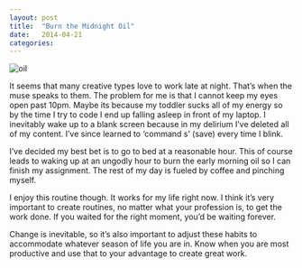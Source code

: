 ```yaml
---
layout: post
title:  "Burn the Midnight Oil"
date:   2014-04-21 
categories: 
---
```


![oil](http://shawnleberknight.files.wordpress.com/2014/04/image.jpg?w=566&h=300)

It seems that many creative types love to work late at night. That’s when the muse speaks to them. The problem for me is that I cannot keep my eyes open past 10pm. Maybe its because my toddler sucks all of my energy so by the time I try to code I end up falling asleep in front of my laptop. I inevitably wake up to a blank screen because in my delirium I’ve deleted all of my content. I’ve since learned to ‘command  s’ (save) every time I blink.

I’ve decided my best bet is to go to bed at a reasonable hour. This of course leads to waking up at an ungodly hour to burn the early morning oil so I can finish my assignment. The rest of my day is fueled by coffee and pinching myself.

I enjoy this routine though. It works for my life right now. I think it’s very important to create routines, no matter what your profession is, to get the work done. If you waited for the right moment, you’d be waiting forever.

Change is inevitable, so it’s also important to adjust these habits to accommodate whatever season of life you are in. Know when you are most productive and use that to your advantage to create great work.